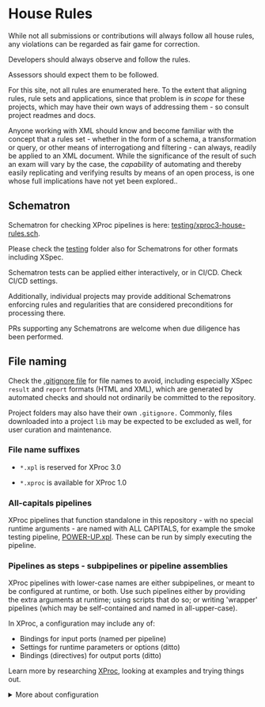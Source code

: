 # House Rules 

While not all submissions or contributions will always follow all house rules, any violations can be regarded as fair game for correction.

Developers should always observe and follow the rules.

Assessors should expect them to be followed.

For this site, not all rules are enumerated here. To the extent that aligning rules, rule sets and applications, since that problem is *in scope* for these projects, which may have their own ways of addressing them - so consult project readmes and docs.

Anyone working with XML should know and become familiar with the concept that a rules set - whether in the form of a schema, a transformation or query, or other means of interrogationg and filtering - can always, readily be applied to an XML document. While the significance of the result of such an exam will vary by the case, the *capability* of automating and thereby easily replicating and verifying results by means of an open process, is one whose full implications have not yet been explored..



## Schematron

Schematron for checking XProc pipelines is here: [testing/xproc3-house-rules.sch](testing/xproc3-house-rules.sch).

Please check the [testing](./testing) folder also for Schematrons for other formats including XSpec.

Schematron tests can be applied either interactively, or in CI/CD. Check CI/CD settings.

Additionally, individual projects may provide additional Schematrons enforcing rules and regularities that are considered preconditions for processing there.

PRs supporting any Schematrons are welcome when due diligence has been performed.

## File naming

Check the [.gitignore file](.gitignore) for file names to avoid, including especially XSpec `result` and `report` formats (HTML and XML), which are generated by automated checks and should not ordinarily be committed to the repository.

Project folders may also have their own `.gitignore.` Commonly, files downloaded into a project `lib` may be expected to be excluded as well, for user curation and maintenance.

### File name suffixes

- `*.xpl` is reserved for XProc 3.0

- `*.xproc` is available for XProc 1.0

### All-capitals pipelines

XProc pipelines that function standalone in this repository - with no special runtime arguments - are named with ALL CAPITALS, for example the smoke testing pipeline, [POWER-UP.xpl](smoketest/POWER-UP.xpl). These can be run by simply executing the pipeline.

### Pipelines as steps - subpipelines or pipeline assemblies

XProc pipelines with lower-case names are either subpipelines, or meant to be configured at runtime, or both. Use such pipelines either by providing the extra arguments at runtime; using scripts that do so; or writing 'wrapper' pipelines (which may be self-contained and named in all-upper-case). 


In XProc, a configuration may include any of:

- Bindings for input ports (named per pipeline)
- Settings for runtime parameters or options (ditto)
- Bindings (directives) for output ports (ditto)

Learn more by researching [XProc](https://xproc.org/), looking at examples and trying things out.

<details><summary>More about configuration</summary>

For their data sources, XProc pipelines can either read from the Internet (when connected and authorized), from the local file system under user permissions (more commonly), or from inputs provided at runtime using ports on the pipeline(s) invoked.

Likewise, when run they can either write outputs (into the local file system), or expose results on output ports, or both.

A well-designed pipeline will alert its user as to these activities, effects and state changes, using comments in the code, runtime messaging, and logs as appropriate.

For our pipelines (not repository submodules) we follow a convention that an XProc with *no exposed ports* (no output ports to bind, and no input ports to provide for) is named with ALL CAPITALS. For example, the [smoke-testing pipeline smoketest/POWER-UP.xpl](./smoketest/POWER-UP.xpl). When run, it reports outputs back to the console but does not write anywhere (unless you redirect those outputs to do so).

Such pipelines can be run with no arguments and no prior knowledge of their intended inputs and outputs, since these are all declared in the XProc itself. As processes they are also deterministic, in the sense that hard-wiring them also makes it easy to see, under simple inspection, where they read and write, following the ['rule of least power'](https://en.wikipedia.org/wiki/Rule_of_least_power) and helping the user to do so. Such a pipeline will ordinarily result in outputs to STDOUT (if only status messages) unless configured otherwise at runtime -- but they may and commonly will also write to the file system.

Other XProc pipelines represent either subpipelines, or specialized processing with ports exposed for special purposes, to be called with arguments or parameters as documented. Indeed, the only function of a 'self-contained' ALL-CAPS pipeline may be to apply subpipelines (steps defined in imported XProcs) to hard-wired inputs, producing hard-wired outputs.
</details>
